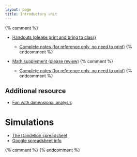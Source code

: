 ```yaml
---
layout: page
title: Introductory unit
---
```


{% comment %} 
* [Handouts (please print and bring to class)](/materials/intro.handouts.pdf)
  * [Complete notes (for reference only, no need to print)](/materials/intro.complete.pdf)
{% endcomment %} 

* [Math supplement (please review)](/materials/math.handouts.pdf)
{% comment %} 
  * [Complete notes (for reference only, no need to print)](/materials/math.complete.pdf)
{% endcomment %} 

## Additional resource

* [Fun with dimensional analysis](http://www.alysion.org/dimensional/fun.htm)

# Simulations

* [The Dandelion spreadsheet](http://tinyurl.com/DandelionModel2020)
* [Google spreadsheet info](spreadsheets.html)

{% comment %} 
{% endcomment %} 
